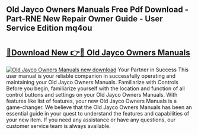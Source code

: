 ## Old Jayco Owners Manuals Free Pdf Download - Part-RNE New Repair Owner Guide - User Service Edition mq4ou

# <h2><a href="http://bc43124.oget.top/?id=Old+Jayco+Owners+Manuals">🔗Download New 👉🔴 Old Jayco Owners Manuals</a></h2>

[![Old Jayco Owners Manuals new download](https://i.imgur.com/5g1atiW.png)](http://bc43124.oget.top/?id=Old+Jayco+Owners+Manuals)
Your Partner in Success This user manual is your reliable companion in successfully operating and maintaining your Old Jayco Owners Manuals. Familiarize with Controls Before you begin, familiarize yourself with the location and function of all control buttons and settings on your Old Jayco Owners Manuals. With features like list of features, your new Old Jayco Owners Manuals is a game-changer. We believe that the Old Jayco Owners Manuals has been an essential guide in your quest to understand the features and capabilities of your new item. If you need any assistance or have any questions, our customer service team is always available.
